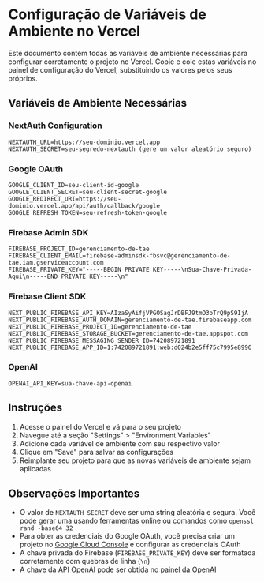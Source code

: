 # Configuração de Variáveis de Ambiente no Vercel

Este documento contém todas as variáveis de ambiente necessárias para configurar corretamente o projeto no Vercel. Copie e cole estas variáveis no painel de configuração do Vercel, substituindo os valores pelos seus próprios.

## Variáveis de Ambiente Necessárias

### NextAuth Configuration
```
NEXTAUTH_URL=https://seu-dominio.vercel.app
NEXTAUTH_SECRET=seu-segredo-nextauth (gere um valor aleatório seguro)
```

### Google OAuth
```
GOOGLE_CLIENT_ID=seu-client-id-google
GOOGLE_CLIENT_SECRET=seu-client-secret-google
GOOGLE_REDIRECT_URI=https://seu-dominio.vercel.app/api/auth/callback/google
GOOGLE_REFRESH_TOKEN=seu-refresh-token-google
```

### Firebase Admin SDK
```
FIREBASE_PROJECT_ID=gerenciamento-de-tae
FIREBASE_CLIENT_EMAIL=firebase-adminsdk-fbsvc@gerenciamento-de-tae.iam.gserviceaccount.com
FIREBASE_PRIVATE_KEY="-----BEGIN PRIVATE KEY-----\nSua-Chave-Privada-Aqui\n-----END PRIVATE KEY-----\n"
```

### Firebase Client SDK
```
NEXT_PUBLIC_FIREBASE_API_KEY=AIzaSyAifjVPGOSagJrDBFJ9tmO3bTrQ9pS9IjA
NEXT_PUBLIC_FIREBASE_AUTH_DOMAIN=gerenciamento-de-tae.firebaseapp.com
NEXT_PUBLIC_FIREBASE_PROJECT_ID=gerenciamento-de-tae
NEXT_PUBLIC_FIREBASE_STORAGE_BUCKET=gerenciamento-de-tae.appspot.com
NEXT_PUBLIC_FIREBASE_MESSAGING_SENDER_ID=742089721891
NEXT_PUBLIC_FIREBASE_APP_ID=1:742089721891:web:d024b2e5ff75c7995e8996
```

### OpenAI
```
OPENAI_API_KEY=sua-chave-api-openai
```

## Instruções

1. Acesse o painel do Vercel e vá para o seu projeto
2. Navegue até a seção "Settings" > "Environment Variables"
3. Adicione cada variável de ambiente com seu respectivo valor
4. Clique em "Save" para salvar as configurações
5. Reimplante seu projeto para que as novas variáveis de ambiente sejam aplicadas

## Observações Importantes

- O valor de `NEXTAUTH_SECRET` deve ser uma string aleatória e segura. Você pode gerar uma usando ferramentas online ou comandos como `openssl rand -base64 32`
- Para obter as credenciais do Google OAuth, você precisa criar um projeto no [Google Cloud Console](https://console.cloud.google.com/) e configurar as credenciais OAuth
- A chave privada do Firebase (`FIREBASE_PRIVATE_KEY`) deve ser formatada corretamente com quebras de linha (`\n`)
- A chave da API OpenAI pode ser obtida no [painel da OpenAI](https://platform.openai.com/api-keys)